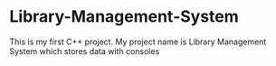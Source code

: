 # Library-Management-System
This is my first C++ project. My project name is Library Management System which stores data with consoles
